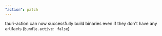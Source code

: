 ```yaml
---
"action": patch
---
```


tauri-action can now successfully build binaries even if they don't have any artifacts (`bundle.active: false`)
